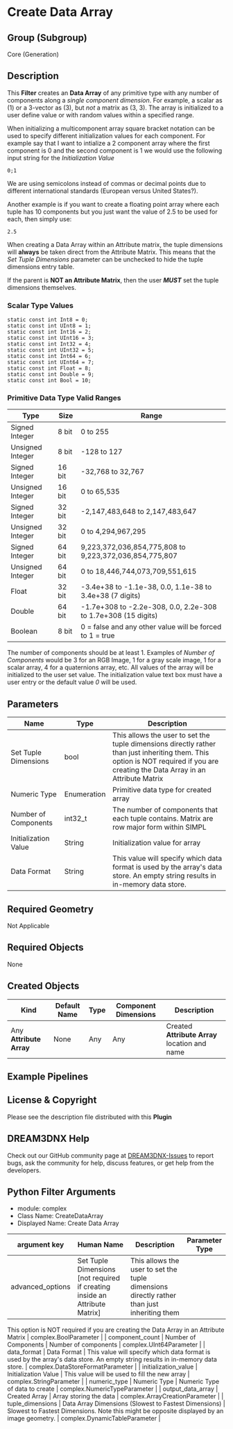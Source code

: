 # Create Data Array

## Group (Subgroup) ##

Core (Generation)

## Description ##

This **Filter** creates an **Data Array** of any primitive type with any number of components along a _single component dimension_. For example, a scalar as (1) or a 3-vector as (3), but _not_ a matrix as (3, 3). The array is initialized to a user define value or with random values within a specified range.

When initializing a multicomponent array square bracket notation can be used to specify different initialization values for each component. For example say that I want to intialize a 2 component array where the first component is 0 and the second component is 1 we would use the following input string for the *Initialization Value*

    0;1

We are using semicolons instead of commas or decimal points due to different international standards (European versus United States?).

Another example is if you want to create a floating point array where each tuple has 10 components but you just want the value of 2.5 to be used for each, then simply use:

    2.5

When creating a Data Array within an Attribute matrix, the tuple dimensions will **always** be taken direct from the Attribute Matrix. This means that the *Set Tuple Dimensions* parameter can be unchecked to hide the tuple dimensions entry table. 

If the parent is **NOT an Attribute Matrix**, then the user ***MUST*** set the tuple dimensions themselves.

### Scalar Type Values ###

    static const int Int8 = 0;
    static const int UInt8 = 1;
    static const int Int16 = 2;
    static const int UInt16 = 3;
    static const int Int32 = 4;
    static const int UInt32 = 5;
    static const int Int64 = 6;
    static const int UInt64 = 7;
    static const int Float = 8;
    static const int Double = 9;
    static const int Bool = 10;

### Primitive Data Type Valid Ranges ##

| Type             | Size |        Range       |
|------------------|------|--------------------|
| Signed Integer | 8 bit |0 to 255|
| Unsigned Integer | 8 bit |-128 to 127|
| Signed Integer | 16 bit |-32,768 to 32,767|
| Unsigned Integer | 16 bit |0 to 65,535|
| Signed Integer | 32 bit |-2,147,483,648 to 2,147,483,647|
| Unsigned Integer | 32 bit |0 to 4,294,967,295|
| Signed Integer | 64 bit |   9,223,372,036,854,775,808 to 9,223,372,036,854,775,807|
| Unsigned Integer | 64 bit |0 to 18,446,744,073,709,551,615|
| Float | 32 bit | -3.4e+38 to -1.1e-38, 0.0, 1.1e-38 to 3.4e+38 (7 digits)|
| Double | 64 bit | -1.7e+308 to -2.2e-308, 0.0, 2.2e-308 to 1.7e+308 (15 digits)|
| Boolean | 8 bit |0 = false and any other value will be forced to 1 = true|

The number of components should be at least 1. Examples of _Number of Components_ would be 3 for an RGB Image, 1 for a gray scale image, 1 for a scalar array, 4 for a quaternions array, etc. All values of the array will be initialized to the user set value. The initialization value text box
must have a user entry or the default value _0_ will be used.

## Parameters ##

| Name             | Type | Description |
|------------------|------|-------------|
| Set Tuple Dimensions | bool | This allows the user to set the tuple dimensions directly rather than just inheriting them. This option is NOT required if you are creating the Data Array in an Attribute Matrix |
| Numeric Type | Enumeration | Primitive data type for created array |
| Number of Components | int32_t | The number of components that each tuple contains. Matrix are row major form within SIMPL|
| Initialization Value | String | Initialization value for array |
| Data Format | String | This value will specify which data format is used by the array's data store. An empty string results in in-memory data store. |

## Required Geometry ##

Not Applicable

## Required Objects ##

None

## Created Objects ##

| Kind | Default Name | Type | Component Dimensions | Description |
|------|--------------|-------------|---------|----------------|
| Any **Attribute Array** | None | Any | Any | Created **Attribute Array** location and name |

## Example Pipelines ##

## License & Copyright ##

Please see the description file distributed with this **Plugin**

## DREAM3DNX Help

Check out our GitHub community page at [DREAM3DNX-Issues](https://github.com/BlueQuartzSoftware/DREAM3DNX-Issues) to report bugs, ask the community for help, discuss features, or get help from the developers.

## Python Filter Arguments

+ module: complex
+ Class Name: CreateDataArray
+ Displayed Name: Create Data Array

| argument key | Human Name | Description | Parameter Type |
|--------------|------------|-------------|----------------|
| advanced_options | Set Tuple Dimensions [not required if creating inside an Attribute Matrix] | This allows the user to set the tuple dimensions directly rather than just inheriting them 

This option is NOT required if you are creating the Data Array in an Attribute Matrix | complex.BoolParameter |
| component_count | Number of Components | Number of components | complex.UInt64Parameter |
| data_format | Data Format | This value will specify which data format is used by the array's data store. An empty string results in in-memory data store. | complex.DataStoreFormatParameter |
| initialization_value | Initialization Value | This value will be used to fill the new array | complex.StringParameter |
| numeric_type | Numeric Type | Numeric Type of data to create | complex.NumericTypeParameter |
| output_data_array | Created Array | Array storing the data | complex.ArrayCreationParameter |
| tuple_dimensions | Data Array Dimensions (Slowest to Fastest Dimensions) | Slowest to Fastest Dimensions. Note this might be opposite displayed by an image geometry. | complex.DynamicTableParameter |

